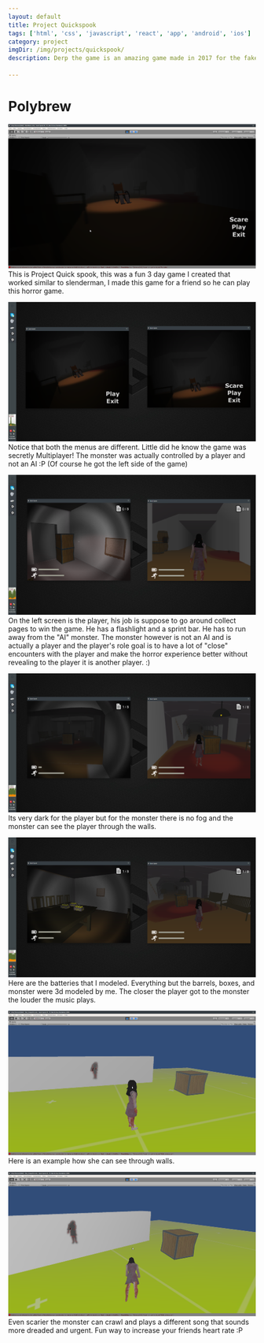 ```yaml
---
layout: default
title: Project Quickspook
tags: ['html', 'css', 'javascript', 'react', 'app', 'android', 'ios']
category: project
imgDir: /img/projects/quickspook/
description: Derp the game is an amazing game made in 2017 for the fake game jam that doesn't exist. This is just a template for the games discription so don't take this to seriously. I could use lorem ipsum but this is more fun. Welp I need more lines so the quick brown fox jumped over the lazy dog.

---
```



Polybrew
================

![Picture](/img/projects/quickspook/4.png)
This is Project Quick spook, this was a fun 3 day game I created that worked similar to slenderman, I made this game for a friend so he can play this horror game.

![Picture](/img/projects/quickspook/6.png)
Notice that both the menus are different. Little did he know the game was secretly Multiplayer! The monster was actually controlled by a player and not an AI :P (Of course he got the left side of the game)

![Picture](/img/projects/quickspook/1.png)
On the left screen is the player, his job is suppose to go around collect pages to win the game. He has a flashlight and a sprint bar. He has to run away from the "AI" monster. The monster however is not an AI and is actually a player and the player's role goal is to have a lot of "close" encounters with the player and make the horror experience better without revealing to the player it is another player. :)

![Picture](/img/projects/quickspook/5.png)
Its very dark for the player but for the monster there is no fog and  the monster can see the player through the walls.

![Picture](/img/projects/quickspook/7.png)
Here are the batteries that I modeled. Everything but the barrels, boxes, and monster were 3d modeled by me. The closer the player got to the monster the louder the music plays.

![Picture](/img/projects/quickspook/2.png)
Here is an example how she can see through walls.

![Picture](/img/projects/quickspook/3.png)
Even scarier the monster can crawl and plays a different song  that sounds more dreaded and urgent. Fun way to increase your friends heart rate :P


